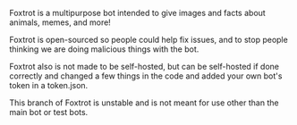 Foxtrot is a multipurpose bot intended to give images and facts about animals, memes, and more!
	
Foxtrot is open-sourced so people could help fix issues, and to stop people thinking we are doing malicious things with the bot.
	
Foxtrot also is not made to be self-hosted, but can be self-hosted if done correctly and changed a few things in the code and added your own bot's token in a token.json.

This branch of Foxtrot is unstable and is not meant for use other than the main bot or test bots.